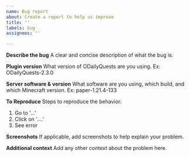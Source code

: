```yaml
---
name: Bug report
about: Create a report to help us improve
title: ''
labels: bug
assignees: ''

---
```


**Describe the bug**
A clear and concise description of what the bug is.

**Plugin version**
What version of ODailyQuests are you using. 
Ex: ODailyQuests-2.3.0

**Server software & version**
What software are you using, which build, and which Minecraft version.
Ex: paper-1.21.4-133

**To Reproduce**
Steps to reproduce the behavior:
1. Go to '...'
2. Click on '....'
3. See error

**Screenshots**
If applicable, add screenshots to help explain your problem.

**Additional context**
Add any other context about the problem here.

